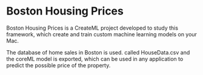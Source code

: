 # Boston Housing Prices
Boston Housing Prices is a CreateML project developed to study this framework, which create and train custom machine learning models on your Mac.

The database of home sales in Boston is used. called HouseData.csv and the coreML model is exported, which can be used in any application to predict the possible price of the property.
